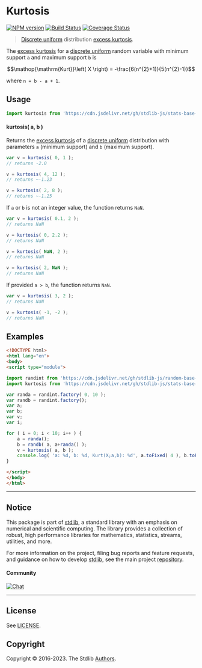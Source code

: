 <!--

@license Apache-2.0

Copyright (c) 2018 The Stdlib Authors.

Licensed under the Apache License, Version 2.0 (the "License");
you may not use this file except in compliance with the License.
You may obtain a copy of the License at

   http://www.apache.org/licenses/LICENSE-2.0

Unless required by applicable law or agreed to in writing, software
distributed under the License is distributed on an "AS IS" BASIS,
WITHOUT WARRANTIES OR CONDITIONS OF ANY KIND, either express or implied.
See the License for the specific language governing permissions and
limitations under the License.

-->

# Kurtosis

[![NPM version][npm-image]][npm-url] [![Build Status][test-image]][test-url] [![Coverage Status][coverage-image]][coverage-url] <!-- [![dependencies][dependencies-image]][dependencies-url] -->

> [Discrete uniform][discrete-uniform-distribution] distribution [excess kurtosis][kurtosis].

<!-- Section to include introductory text. Make sure to keep an empty line after the intro `section` element and another before the `/section` close. -->

<section class="intro">

The [excess kurtosis][kurtosis] for a [discrete uniform][discrete-uniform-distribution] random variable with minimum support `a` and maximum support `b` is

<!-- <equation class="equation" label="eq:discrete_uniform_kurtosis" align="center" raw="\operatorname{Kurt}\left( X \right) = -\frac{6(n^{2}+1)}{5(n^{2}-1)}" alt="Excess kurtosis for a discrete uniform distribution."> -->

```math
\mathop{\mathrm{Kurt}}\left( X \right) = -\frac{6(n^{2}+1)}{5(n^{2}-1)}
```

<!-- <div class="equation" align="center" data-raw-text="\operatorname{Kurt}\left( X \right) = -\frac{6(n^{2}+1)}{5(n^{2}-1)}" data-equation="eq:discrete_uniform_kurtosis">
    <img src="https://cdn.jsdelivr.net/gh/stdlib-js/stdlib@591cf9d5c3a0cd3c1ceec961e5c49d73a68374cb/lib/node_modules/@stdlib/stats/base/dists/discrete-uniform/kurtosis/docs/img/equation_discrete_uniform_kurtosis.svg" alt="Excess kurtosis for a discrete uniform distribution.">
    <br>
</div> -->

<!-- </equation> -->

where `n = b - a + 1`.

</section>

<!-- /.intro -->

<!-- Package usage documentation. -->



<section class="usage">

## Usage

```javascript
import kurtosis from 'https://cdn.jsdelivr.net/gh/stdlib-js/stats-base-dists-discrete-uniform-kurtosis@esm/index.mjs';
```

#### kurtosis( a, b )

Returns the [excess kurtosis][kurtosis] of a [discrete uniform][discrete-uniform-distribution] distribution with parameters `a` (minimum support) and `b` (maximum support).

```javascript
var v = kurtosis( 0, 1 );
// returns -2.0

v = kurtosis( 4, 12 );
// returns ~-1.23

v = kurtosis( 2, 8 );
// returns ~-1.25
```

If `a` or `b` is not an integer value, the function returns `NaN`.

```javascript
var v = kurtosis( 0.1, 2 );
// returns NaN

v = kurtosis( 0, 2.2 );
// returns NaN

v = kurtosis( NaN, 2 );
// returns NaN

v = kurtosis( 2, NaN );
// returns NaN
```

If provided `a > b`, the function returns `NaN`.

```javascript
var v = kurtosis( 3, 2 );
// returns NaN

v = kurtosis( -1, -2 );
// returns NaN
```

</section>

<!-- /.usage -->

<!-- Package usage notes. Make sure to keep an empty line after the `section` element and another before the `/section` close. -->

<section class="notes">

</section>

<!-- /.notes -->

<!-- Package usage examples. -->

<section class="examples">

## Examples

<!-- eslint no-undef: "error" -->

```html
<!DOCTYPE html>
<html lang="en">
<body>
<script type="module">

import randint from 'https://cdn.jsdelivr.net/gh/stdlib-js/random-base-discrete-uniform@esm/index.mjs';
import kurtosis from 'https://cdn.jsdelivr.net/gh/stdlib-js/stats-base-dists-discrete-uniform-kurtosis@esm/index.mjs';

var randa = randint.factory( 0, 10 );
var randb = randint.factory();
var a;
var b;
var v;
var i;

for ( i = 0; i < 10; i++ ) {
    a = randa();
    b = randb( a, a+randa() );
    v = kurtosis( a, b );
    console.log( 'a: %d, b: %d, Kurt(X;a,b): %d', a.toFixed( 4 ), b.toFixed( 4 ), v.toFixed( 4 ) );
}

</script>
</body>
</html>
```

</section>

<!-- /.examples -->

<!-- Section to include cited references. If references are included, add a horizontal rule *before* the section. Make sure to keep an empty line after the `section` element and another before the `/section` close. -->

<section class="references">

</section>

<!-- /.references -->

<!-- Section for related `stdlib` packages. Do not manually edit this section, as it is automatically populated. -->

<section class="related">

</section>

<!-- /.related -->

<!-- Section for all links. Make sure to keep an empty line after the `section` element and another before the `/section` close. -->


<section class="main-repo" >

* * *

## Notice

This package is part of [stdlib][stdlib], a standard library with an emphasis on numerical and scientific computing. The library provides a collection of robust, high performance libraries for mathematics, statistics, streams, utilities, and more.

For more information on the project, filing bug reports and feature requests, and guidance on how to develop [stdlib][stdlib], see the main project [repository][stdlib].

#### Community

[![Chat][chat-image]][chat-url]

---

## License

See [LICENSE][stdlib-license].


## Copyright

Copyright &copy; 2016-2023. The Stdlib [Authors][stdlib-authors].

</section>

<!-- /.stdlib -->

<!-- Section for all links. Make sure to keep an empty line after the `section` element and another before the `/section` close. -->

<section class="links">

[npm-image]: http://img.shields.io/npm/v/@stdlib/stats-base-dists-discrete-uniform-kurtosis.svg
[npm-url]: https://npmjs.org/package/@stdlib/stats-base-dists-discrete-uniform-kurtosis

[test-image]: https://github.com/stdlib-js/stats-base-dists-discrete-uniform-kurtosis/actions/workflows/test.yml/badge.svg?branch=main
[test-url]: https://github.com/stdlib-js/stats-base-dists-discrete-uniform-kurtosis/actions/workflows/test.yml?query=branch:main

[coverage-image]: https://img.shields.io/codecov/c/github/stdlib-js/stats-base-dists-discrete-uniform-kurtosis/main.svg
[coverage-url]: https://codecov.io/github/stdlib-js/stats-base-dists-discrete-uniform-kurtosis?branch=main

<!--

[dependencies-image]: https://img.shields.io/david/stdlib-js/stats-base-dists-discrete-uniform-kurtosis.svg
[dependencies-url]: https://david-dm.org/stdlib-js/stats-base-dists-discrete-uniform-kurtosis/main

-->

[chat-image]: https://img.shields.io/gitter/room/stdlib-js/stdlib.svg
[chat-url]: https://app.gitter.im/#/room/#stdlib-js_stdlib:gitter.im

[stdlib]: https://github.com/stdlib-js/stdlib

[stdlib-authors]: https://github.com/stdlib-js/stdlib/graphs/contributors

[umd]: https://github.com/umdjs/umd
[es-module]: https://developer.mozilla.org/en-US/docs/Web/JavaScript/Guide/Modules

[deno-url]: https://github.com/stdlib-js/stats-base-dists-discrete-uniform-kurtosis/tree/deno
[umd-url]: https://github.com/stdlib-js/stats-base-dists-discrete-uniform-kurtosis/tree/umd
[esm-url]: https://github.com/stdlib-js/stats-base-dists-discrete-uniform-kurtosis/tree/esm
[branches-url]: https://github.com/stdlib-js/stats-base-dists-discrete-uniform-kurtosis/blob/main/branches.md

[stdlib-license]: https://raw.githubusercontent.com/stdlib-js/stats-base-dists-discrete-uniform-kurtosis/main/LICENSE

[discrete-uniform-distribution]: https://en.wikipedia.org/wiki/Discrete_uniform_distribution

[kurtosis]: https://en.wikipedia.org/wiki/Kurtosis

</section>

<!-- /.links -->
